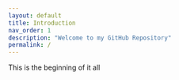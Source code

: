 ```yaml
---
layout: default
title: Introduction
nav_order: 1
description: "Welcome to my GitHub Repository"
permalink: /
---
```


This is the beginning of it all